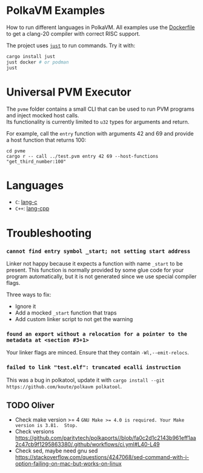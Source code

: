# PolkaVM Examples

How to run different languages in PolkaVM. All examples use the [Dockerfile](Dockerfile) to get a clang-20 compiler
with correct RISC support.

The project uses [`just`](https://github.com/casey/just) to run commands. Try it with:

```bash
cargo install just
just docker # or podman
just
```

# Universal PVM Executor

The `pvme` folder contains a small CLI that can be used to run PVM programs and inject mocked host calls.  
Its functionality is currently limited to `u32` types for arguments and return.

For example, call the `entry` function with arguments 42 and 69 and provide a host function that returns 100:

```
cd pvme
cargo r -- call ../test.pvm entry 42 69 --host-functions "get_third_number:100"
```
# Languages

- `C`: [lang-c](./lang-c/main.c)
- `C++`: [lang-cpp](./lang-cpp/main.cpp)

# Troubleshooting

### `cannot find entry symbol _start; not setting start address`

Linker not happy because it expects a function with name `_start` to be present. This function is normally provided
by some glue code for your program automatically, but it is not generated since we use special compiler flags.

Three ways to fix:
- Ignore it
- Add a mocked `_start` function that traps
- Add custom linker script to not get the warning

### `found an export without a relocation for a pointer to the metadata at <section #3+1>`

Your linker flags are minced. Ensure that they contain `-Wl,--emit-relocs`.

### `failed to link "test.elf": truncated ecalli instruction`

This was a bug in polkatool, update it with `cargo install --git https://github.com/koute/polkavm polkatool`.


## TODO Oliver
- Check make version >= 4 `GNU Make >= 4.0 is required. Your Make version is 3.81.  Stop.`
- Check versions https://github.com/paritytech/polkaports//blob/fa0c2d1c2143b961eff1aa2c47cb9f1295863380/.github/workflows/ci.yml#L40-L49
- Check sed, maybe need gnu sed https://stackoverflow.com/questions/4247068/sed-command-with-i-option-failing-on-mac-but-works-on-linux
